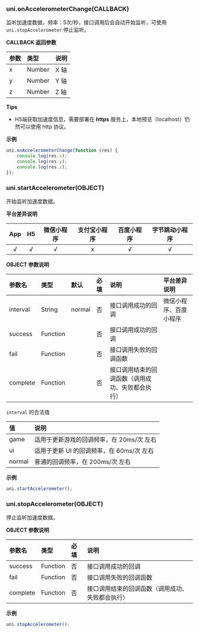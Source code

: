 ### uni.onAccelerometerChange(CALLBACK)
监听加速度数据，频率：5次/秒，接口调用后会自动开始监听，可使用 ``uni.stopAccelerometer`` 停止监听。

**CALLBACK 返回参数**

|参数|类型|说明|
|:-|:-|:-|
|x|Number|X 轴|
|y|Number|Y 轴|
|z|Number|Z 轴|

**Tips**

- H5端获取加速度信息，需要部署在 **https** 服务上，本地预览（localhost）仍然可以使用 http 协议。

**示例**

```javascript
uni.onAccelerometerChange(function (res) {
	console.log(res.x);
	console.log(res.y);
	console.log(res.z);
});
```

### uni.startAccelerometer(OBJECT)
开始监听加速度数据。

**平台差异说明**

|App|H5|微信小程序|支付宝小程序|百度小程序|字节跳动小程序|
|:-:|:-:|:-:|:-:|:-:|:-:|
|√|√|√|x|√|√|

**OBJECT 参数说明**

|参数名|类型|默认|必填|说明|平台差异说明|
|:-|:-|:-|:-|:-|:-|
|interval|String|normal|否|接口调用成功的回调|微信小程序、百度小程序|
|success|Function||否|接口调用成功的回调||
|fail|Function||否|接口调用失败的回调函数||
|complete|Function||否|接口调用结束的回调函数（调用成功、失败都会执行）|&nbsp;|

`interval` 的合法值

|值|说明|
|:-|:-|
|game|适用于更新游戏的回调频率，在 20ms/次 左右|
|ui|适用于更新 UI 的回调频率，在 60ms/次 左右|
|normal|普通的回调频率，在 200ms/次 左右|


**示例**

```javascript
uni.startAccelerometer();
```

### uni.stopAccelerometer(OBJECT)
停止监听加速度数据。

**OBJECT 参数说明**

|参数名|类型|必填|说明|
|:-|:-|:-|:-|
|success|Function|否|接口调用成功的回调|
|fail|Function|否|接口调用失败的回调函数|
|complete|Function|否|接口调用结束的回调函数（调用成功、失败都会执行）|

**示例**

```javascript
uni.stopAccelerometer();
```
